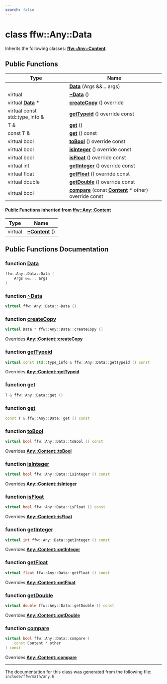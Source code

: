 ```yaml
---
search: false
---
```


# class ffw::Any::Data



Inherits the following classes: **[ffw::Any::Content](classffw_1_1_any_1_1_content.md)**

## Public Functions

|Type|Name|
|-----|-----|
||[**Data**](classffw_1_1_any_1_1_data.md#1a01fc1ec3cc6f9882214c56feb300e256) (Args &&... args) |
|virtual |[**~Data**](classffw_1_1_any_1_1_data.md#1a078702a1083ac7c715dac34603ef5396) () |
|virtual **[Data](classffw_1_1_any_1_1_data.md)** \*|[**createCopy**](classffw_1_1_any_1_1_data.md#1af421e5f71ed508cb6e1fc1a3161343f8) () override |
|virtual const std::type\_info &|[**getTypeid**](classffw_1_1_any_1_1_data.md#1a54e2f4ed40618ecdf4a3859f7fc5a3b2) () override const |
|T &|[**get**](classffw_1_1_any_1_1_data.md#1a91ab77d31c07b9c22f5ab1019c70f33c) () |
|const T &|[**get**](classffw_1_1_any_1_1_data.md#1a3f5fb5aece5fce286391a0b4cdfbfa95) () const |
|virtual bool|[**toBool**](classffw_1_1_any_1_1_data.md#1ae67f2fd9260182e2fb7afde185e24c41) () override const |
|virtual bool|[**isInteger**](classffw_1_1_any_1_1_data.md#1a231a99d2fb73be4f97b2d95df598cc02) () override const |
|virtual bool|[**isFloat**](classffw_1_1_any_1_1_data.md#1a90e590748acb87b10efc66348380f216) () override const |
|virtual int|[**getInteger**](classffw_1_1_any_1_1_data.md#1a609edac0cff0d477170493f3c74892c3) () override const |
|virtual float|[**getFloat**](classffw_1_1_any_1_1_data.md#1aaf44f6689b412354f7f08dacd62c5506) () override const |
|virtual double|[**getDouble**](classffw_1_1_any_1_1_data.md#1ad3753c850a3fd2abcc7fcb2c0eba9ef1) () override const |
|virtual bool|[**compare**](classffw_1_1_any_1_1_data.md#1a436e034184f08fd02ed43646678bf8c0) (const **[Content](classffw_1_1_any_1_1_content.md)** \* other) override const |


#### Public Functions inherited from [ffw::Any::Content](classffw_1_1_any_1_1_content.md)

|Type|Name|
|-----|-----|
|virtual |[**~Content**](classffw_1_1_any_1_1_content.md#1a06448918a8d9c51ec45a02dcf15b3349) () |


## Public Functions Documentation

### function <a id="1a01fc1ec3cc6f9882214c56feb300e256" href="#1a01fc1ec3cc6f9882214c56feb300e256">Data</a>

```cpp
ffw::Any::Data::Data (
    Args &&... args
)
```



### function <a id="1a078702a1083ac7c715dac34603ef5396" href="#1a078702a1083ac7c715dac34603ef5396">~Data</a>

```cpp
virtual ffw::Any::Data::~Data ()
```



### function <a id="1af421e5f71ed508cb6e1fc1a3161343f8" href="#1af421e5f71ed508cb6e1fc1a3161343f8">createCopy</a>

```cpp
virtual Data * ffw::Any::Data::createCopy ()
```

Overrides **[Any::Content::createCopy](classffw_1_1_any_1_1_content.md#1a4b3dcc940ef8415699a74ec7768ecf6d)**


### function <a id="1a54e2f4ed40618ecdf4a3859f7fc5a3b2" href="#1a54e2f4ed40618ecdf4a3859f7fc5a3b2">getTypeid</a>

```cpp
virtual const std::type_info & ffw::Any::Data::getTypeid () const
```

Overrides **[Any::Content::getTypeid](classffw_1_1_any_1_1_content.md#1a363746364db674bc9d5a6499940b3011)**


### function <a id="1a91ab77d31c07b9c22f5ab1019c70f33c" href="#1a91ab77d31c07b9c22f5ab1019c70f33c">get</a>

```cpp
T & ffw::Any::Data::get ()
```



### function <a id="1a3f5fb5aece5fce286391a0b4cdfbfa95" href="#1a3f5fb5aece5fce286391a0b4cdfbfa95">get</a>

```cpp
const T & ffw::Any::Data::get () const
```



### function <a id="1ae67f2fd9260182e2fb7afde185e24c41" href="#1ae67f2fd9260182e2fb7afde185e24c41">toBool</a>

```cpp
virtual bool ffw::Any::Data::toBool () const
```

Overrides **[Any::Content::toBool](classffw_1_1_any_1_1_content.md#1a80f4d2b4d740b2ca1cd7afeda99af5cd)**


### function <a id="1a231a99d2fb73be4f97b2d95df598cc02" href="#1a231a99d2fb73be4f97b2d95df598cc02">isInteger</a>

```cpp
virtual bool ffw::Any::Data::isInteger () const
```

Overrides **[Any::Content::isInteger](classffw_1_1_any_1_1_content.md#1a61ebd5e42e28c5843de0d7393fc14f7d)**


### function <a id="1a90e590748acb87b10efc66348380f216" href="#1a90e590748acb87b10efc66348380f216">isFloat</a>

```cpp
virtual bool ffw::Any::Data::isFloat () const
```

Overrides **[Any::Content::isFloat](classffw_1_1_any_1_1_content.md#1adb05831e42aa9350c68bfe609959541d)**


### function <a id="1a609edac0cff0d477170493f3c74892c3" href="#1a609edac0cff0d477170493f3c74892c3">getInteger</a>

```cpp
virtual int ffw::Any::Data::getInteger () const
```

Overrides **[Any::Content::getInteger](classffw_1_1_any_1_1_content.md#1a347cdb7d63d12e9f8a754275ec8e5196)**


### function <a id="1aaf44f6689b412354f7f08dacd62c5506" href="#1aaf44f6689b412354f7f08dacd62c5506">getFloat</a>

```cpp
virtual float ffw::Any::Data::getFloat () const
```

Overrides **[Any::Content::getFloat](classffw_1_1_any_1_1_content.md#1a27bf98ad2081d7ae7d20bb81e4771d8a)**


### function <a id="1ad3753c850a3fd2abcc7fcb2c0eba9ef1" href="#1ad3753c850a3fd2abcc7fcb2c0eba9ef1">getDouble</a>

```cpp
virtual double ffw::Any::Data::getDouble () const
```

Overrides **[Any::Content::getDouble](classffw_1_1_any_1_1_content.md#1ac7f4a9135af66d143ae87e607ee4c4b9)**


### function <a id="1a436e034184f08fd02ed43646678bf8c0" href="#1a436e034184f08fd02ed43646678bf8c0">compare</a>

```cpp
virtual bool ffw::Any::Data::compare (
    const Content * other
) const
```

Overrides **[Any::Content::compare](classffw_1_1_any_1_1_content.md#1a199e04f41e19344981f7b65ce118a880)**




----------------------------------------
The documentation for this class was generated from the following file: `include/ffw/math/any.h`
